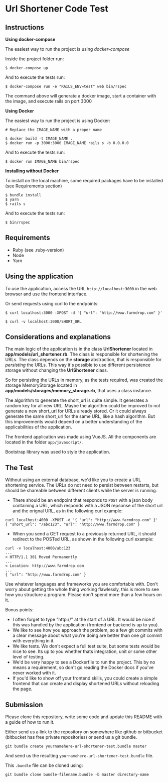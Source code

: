 # Url Shortener Code Test

## Instructions

**Using docker-compose**

The easiest way to run the project is using *docker-compose*

Inside the project folder run:

`$ docker-compose up`

And to execute the tests run:

`$ docker-compose run -e "RAILS_ENV=test" web bin/rspec`

The command above will generate a docker image, start a container with the image,
and execute rails on port 3000

**Using Docker**

The easiest way to run the project is using Docker:

```
# Replace the IMAGE_NAME with a proper name

$ docker build -t IMAGE_NAME .
$ docker run -p 3000:3000 IMAGE_NAME rails s -b 0.0.0.0
```

And to execute the tests run:

`$ docker run IMAGE_NAME bin/rspec`

**Installing without Docker**

To install on the local machine, some required packages have to be installed
(see Requirements section)

```
$ bundle install
$ yarn
$ rails s
```
And to execute the tests run:

`$ bin/rspec`

## Requirements

- Ruby (see .ruby-version)
- Node
- Yarn

## Using the application

To use the application, access the URL `http://localhost:3000` in the web browser
and use the frontend interface.

Or send requests using curl to the endpoints:

```
$ curl localhost:3000 -XPOST -d '{ "url": "http://www.farmdrop.com" }'

$ curl -v localhost:3000/SHORT_URL
```

## Considerations and explanations

The main logic of the application is in the class **UrlShortener** located in
**app/models/url_shortener.rb**. The class is responsible for shortening the URLs.
The class depends on the **storage** abstraction, that is responsible for
*persisting* the URLs. This way it's possible to use different persistence
storage without changing the **UrlShortener** class.

So for persisting the URLs in memory, as the tests required, was created the
storage MemoryStorage located in **app/models/storages/memory_storage.rb**,
that uses a class instance.

The algorithm to generate the short_url is quite simple. It generates a random
key for all new URL. Maybe the algorithm could be improved to not generate a
new short_url for URLs already stored. Or it could always generate the same
short_url for the same URL, like a hash algorithm. But this improvements would
depend on a better understanding of the applicabilities of the application.

The frontend application was made using VueJS. All the components are located
in the folder `app/javascript/`.

Bootstrap library was used to style the application.

## The Test

Without using an external database, we'd like you to create a URL shortening
service. The URLs do not need to persist between restarts, but should be
shareable between different clients while the server is running.

- There should be an endpoint that responds to `POST` with a json body
  containing a URL, which responds with a JSON repsonse of the short url and
  the orignal URL, as in the following curl example:

```
curl localhost:4000 -XPOST -d '{ "url": "http://www.farmdrop.com" }'
{ "short_url": "/abc123", "url": "http://www.farmdrop.com" }
```


- When you send a GET request to a previously returned URL, it should redirect
  to the POSTed URL, as shown in the following curl example:

```
curl -v localhost:4000/abc123
...
< HTTP/1.1 301 Moved Permanently
...
< Location: http://www.farmdrop.com
...
{ "url": "http://www.farmdrop.com" }
```

Use whatever languages and frameworks you are comfortable with. Don't worry
about getting the whole thing working flawlessly, this is more to see how you
structure a program. Please don't spend more than a few hours on it.

Bonus points:

- I often forget to type "http://" at the start of a URL. It would be nice if
  this was handled by the application (frontend or backend is up to you).
- We like to see how you approach the problem, so a few git commits with a
  clear message about what you're doing are better than one git commit with
  everything in it.
- We like tests. We don't expect a full test suite, but some tests would be
  nice to see. Its up to you whether thats integration, unit or some other
  level of testing.
- We'd be very happy to see a Dockerfile to run the project. This by no means a
  requirement, so don't go reading the Docker docs if you've never worked with
  it.
- If you'd like to show off your frontend skills, you could create a simple
  frontend that can create and display shortened URLs without reloading the
  page.

## Submission

Please clone this repository, write some code and update this README with a
guide of how to run it.

Either send us a link to the repository on somewhere like github or bitbucket
(bitbucket has free private repositories) or send us a git bundle.

    git bundle create yournamehere-url-shortener-test.bundle master

And send us the resulting `yournamehere-url-shortener-test.bundle` file.

This `.bundle` file can be cloned using:

    git bundle clone bundle-filename.bundle -b master directory-name
